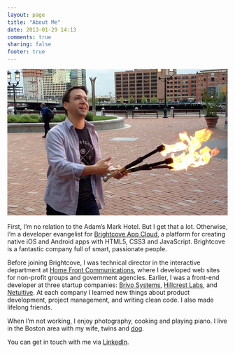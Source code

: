 ```yaml
---
layout: page
title: "About Me"
date: 2013-01-29 14:13
comments: true
sharing: false
footer: true
---
```


![Adam Mark](/images/about/adammark.jpg)

First, I’m no relation to the Adam’s Mark Hotel. But I get that a lot.
Otherwise, I’m a developer evangelist for [Brightcove App Cloud][1], a
platform for creating native iOS and Android apps with HTML5, CSS3 and
JavaScript. Brightcove is a fantastic company full of smart, passionate
people.

Before joining Brightcove, I was technical director in the interactive
department at [Home Front Communications][2], where I developed web sites for
non-profit groups and government agencies. Earlier, I was a front-end
developer at three startup companies: [Brivo Systems][3], [Hillcrest Labs][4],
and [Netuitive][5]. At each company I learned new things about product
development, project management, and writing clean code. I also made lifelong
friends.

When I’m not working, I enjoy photography, cooking and playing piano. I live
in the Boston area with my wife, twins and [dog][6].

You can get in touch with me via [LinkedIn][7].

[1]: http://appcloud.brightcove.com/
[2]: http://homefrontdc.com/
[3]: http://www.brivo.com/
[4]: http://www.hillcrestlabs.com/
[5]: http://www.netuitive.com/
[6]: http://instagram.com/p/FUjym/
[7]: http://www.linkedin.com/in/adammark/